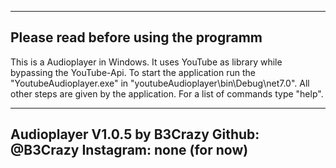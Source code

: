 -------------------------------------
Please read before using the programm
-------------------------------------

This is a Audioplayer in Windows. It uses YouTube as library while bypassing the YouTube-Api.
To start the application run the "YoutubeAudioplayer.exe" in "youtubeAudioplayer\bin\Debug\net7.0\".
All other steps are given by the application. For a list of commands type "help".

--------------------------------
Audioplayer V1.0.5 by B3Crazy
Github: @B3Crazy
Instagram: none (for now)
--------------------------------
